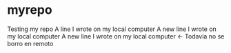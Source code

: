 # myrepo
Testing my repo
A line I wrote on my local computer
A new line I wrote on my local computer
A new line I wrote on my local computer <- Todavia no se borro en remoto
